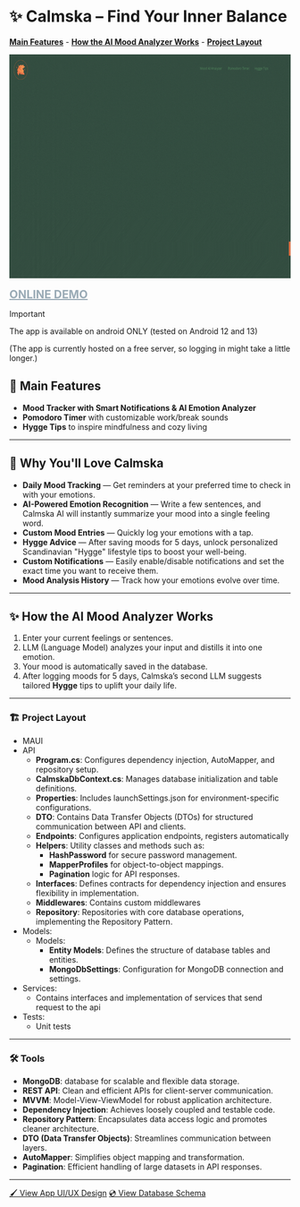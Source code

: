 ﻿# ✨ Calmska – Find Your Inner Balance

**<a href="https://github.com/WebSpruce/Calmska#main-features" >Main Features</a>** - **<a href="https://github.com/WebSpruce/Calmska#how-the-ai-mood-analyzer-works" >How the AI Mood Analyzer Works</a>** - **<a href="https://github.com/WebSpruce/Calmska#project-layout">Project Layout</a>**

<img src="https://github.com/WebSpruce/Calmska/blob/main/CALMSKA.gif?raw=true" height="400" alt="Holiday Calendar Screenshot">

**<a href="https://appetize.io/app/b_dk7gkpbjoov2e7gwt34val33ke" target=”_blank” style="font-size: 20px; color:#99aab5 ;">ONLINE DEMO</a>**

> [!IMPORTANT]
> The app is available on android ONLY (tested on Android 12 and 13)

(The app is currently hosted on a free server, so logging in might take a little longer.)

## 📖 Main Features
- **Mood Tracker with Smart Notifications & AI Emotion Analyzer**
- **Pomodoro Timer** with customizable work/break sounds
- **Hygge Tips** to inspire mindfulness and cozy living

---

## 🚀 Why You'll Love Calmska
- **Daily Mood Tracking** — Get reminders at your preferred time to check in with your emotions.
- **AI-Powered Emotion Recognition** — Write a few sentences, and Calmska AI will instantly summarize your mood into a single feeling word.
- **Custom Mood Entries** — Quickly log your emotions with a tap.
- **Hygge Advice** — After saving moods for 5 days, unlock personalized Scandinavian "Hygge" lifestyle tips to boost your well-being.
- **Custom Notifications** — Easily enable/disable notifications and set the exact time you want to receive them.
- **Mood Analysis History** — Track how your emotions evolve over time.

---

## ✨ How the AI Mood Analyzer Works
1. Enter your current feelings or sentences.
2. LLM (Language Model) analyzes your input and distills it into one emotion.
3. Your mood is automatically saved in the database.
4. After logging moods for 5 days, Calmska’s second LLM suggests tailored **Hygge** tips to uplift your daily life.

---

### 🏗️ Project Layout
- MAUI
- API
  - <strong>Program.cs</strong>: Configures dependency injection, AutoMapper, and repository setup.
  - <strong>CalmskaDbContext.cs</strong>: Manages database initialization and table definitions.
  - <strong>Properties</strong>: Includes launchSettings.json for environment-specific configurations.
  - <strong>DTO</strong>: Contains Data Transfer Objects (DTOs) for structured communication between API and clients.
  - <strong>Endpoints</strong>: Configures application endpoints, registers automatically
  - <strong>Helpers</strong>: Utility classes and methods such as:
	- <strong>HashPassword</strong> for secure password management.
	- <strong>MapperProfiles</strong> for object-to-object mappings.
	- <strong>Pagination</strong> logic for API responses.
  - <strong>Interfaces</strong>: Defines contracts for dependency injection and ensures flexibility in implementation.
  - <strong>Middlewares</strong>: Contains custom middlewares
  - <strong>Repository</strong>: Repositories with core database operations, implementing the Repository Pattern.
- Models:
  - Models: 
	- <strong>Entity Models</strong>: Defines the structure of database tables and entities.
	- <strong>MongoDbSettings</strong>: Configuration for MongoDB connection and settings.
- Services:
  - Contains interfaces and implementation of services that send request to the api
- Tests:
  - Unit tests

---

### 🛠️ Tools
- <strong>MongoDB</strong>: database for scalable and flexible data storage.
- <strong>REST API</strong>: Clean and efficient APIs for client-server communication.
- <strong>MVVM</strong>: Model-View-ViewModel for robust application architecture.
- <strong>Dependency Injection</strong>: Achieves loosely coupled and testable code.
- <strong>Repository Pattern</strong>: Encapsulates data access logic and promotes cleaner architecture.
- <strong>DTO (Data Transfer Objects)</strong>: Streamlines communication between layers.
- <strong>AutoMapper</strong>: Simplifies object mapping and transformation.
- <strong>Pagination</strong>: Efficient handling of large datasets in API responses.

---

[🖌 View App UI/UX Design](https://www.figma.com/design/mdhVEHFrAAc71qLnXgYBFo/Calmska?node-id=0-1&t=RiXjXKAvAoGOzCzG-1) 
[💿 View Database Schema](https://www.figma.com/design/KHtrSLFCdqJfANaMcqE7qa/Relational-Database-Diagram---Component-Kit-(Community)?node-id=3-728&t=izB1EdeXBzwRAZs7-1)